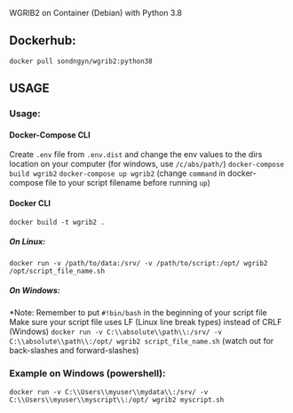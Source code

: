 WGRIB2 on Container (Debian) with Python 3.8

## Dockerhub: 
`docker pull sondngyn/wgrib2:python38`

## USAGE

### Usage:

#### Docker-Compose CLI
Create `.env` file from `.env.dist` and change the env values to the dirs location on your computer (for windows, use `/c/abs/path/`)
`docker-compose build wgrib2`
`docker-compose up wgrib2` (change `command` in docker-compose file to your script filename before running `up`)

#### Docker CLI
`docker build -t wgrib2 .`
##### On Linux:
`docker run -v /path/to/data:/srv/ -v /path/to/script:/opt/ wgrib2 /opt/script_file_name.sh`
##### On Windows: 
*Note:
Remember to put `#!bin/bash` in the beginning of your script file
Make sure your script file uses LF (Linux line break types) instead of CRLF (Windows)
`docker run -v C:\\absolute\\path\\:/srv/ -v C:\\absolute\\path\\:/opt/ wgrib2 script_file_name.sh`
(watch out for back-slashes and forward-slashes)
### Example on Windows (powershell): 
`docker run -v C:\\Users\\myuser\\mydata\\:/srv/ -v C:\\Users\\myuser\\myscript\\:/opt/ wgrib2 myscript.sh`
